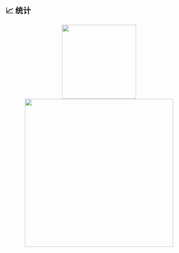## 📈 统计
<div align="center" display="Flex">
  <img height="200em" src="https://github-readme-stats.vercel.app/api?username=guosonglu&show_icons=true&theme=github_dark&include_all_commits=true&hide=prs,contribs&rank_icon=github"/>
  <img height="400em" src="https://github-readme-stats.vercel.app/api/top-langs/?username=guosonglu&theme=github_dark&layout=pie&hide=scss,css&langs_count=10"/>
</div>


